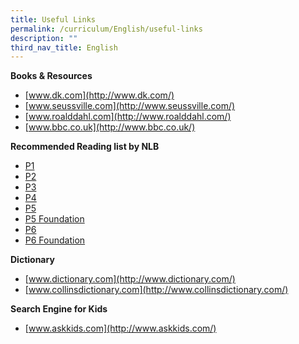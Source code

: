 ```yaml
---
title: Useful Links
permalink: /curriculum/English/useful-links
description: ""
third_nav_title: English
---
```

**Books & Resources**

*   [www.dk.com](http://www.dk.com/)
*   [www.seussville.com](http://www.seussville.com/)
*   [www.roalddahl.com](http://www.roalddahl.com/)
*   [www.bbc.co.uk](http://www.bbc.co.uk/)

**Recommended Reading list by NLB**  

*   [P1](/files/P1.pdf)
*   [P2](/files/P2.pdf)
*   [P3](/files/P3.pdf)
*   [P4](/files/P4.pdf)
*   [P5](/files/P5.pdf)
*   [P5 Foundation](/files/P5%20Foundation.pdf)
*   [P6](/files/P6.pdf)
*   [P6 Foundation](/files/P6.pdf)

**Dictionary**

*   [www.dictionary.com](http://www.dictionary.com/)
*   [www.collinsdictionary.com](http://www.collinsdictionary.com/)

**Search Engine for Kids**

*   [www.askkids.com](http://www.askkids.com/)